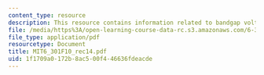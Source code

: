 ```yaml
---
content_type: resource
description: This resource contains information related to bandgap voltage.
file: /media/https%3A/open-learning-course-data-rc.s3.amazonaws.com/6-301-solid-state-circuits-fall-2010/1f1709a0172b8ac500f446636fdeacde_MIT6_301F10_rec14.pdf
file_type: application/pdf
resourcetype: Document
title: MIT6_301F10_rec14.pdf
uid: 1f1709a0-172b-8ac5-00f4-46636fdeacde
---
```

